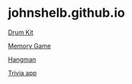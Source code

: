 # johnshelb.github.io

<p><a href="https://johnshelb.github.io/drumkit">Drum Kit</a></p>
<p><a href="https://johnshelb.github.io/memory%20game">Memory Game</a></p>
<p><a href="https://johnshelb.github.io/hangmanwebapp.html">Hangman</a></p>
<p><a href="https://johnshelb.github.io/triviaApp.html">Trivia app</a></p>
